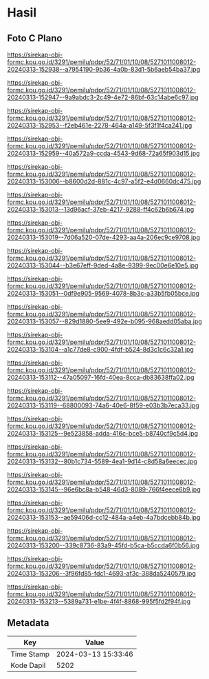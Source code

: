 # Hasil

## Foto C Plano

https://sirekap-obj-formc.kpu.go.id/3291/pemilu/pdpr/52/71/01/10/08/5271011008012-20240313-152938--a7954190-9b36-4a0b-83d1-5b6aeb54ba37.jpg

https://sirekap-obj-formc.kpu.go.id/3291/pemilu/pdpr/52/71/01/10/08/5271011008012-20240313-152947--9a9abdc3-2c49-4e72-86bf-63c14abe6c97.jpg

https://sirekap-obj-formc.kpu.go.id/3291/pemilu/pdpr/52/71/01/10/08/5271011008012-20240313-152953--f2eb461e-2278-464a-a149-5f3f1f4ca241.jpg

https://sirekap-obj-formc.kpu.go.id/3291/pemilu/pdpr/52/71/01/10/08/5271011008012-20240313-152959--40a572a9-ccda-4543-9d68-72a65f903d15.jpg

https://sirekap-obj-formc.kpu.go.id/3291/pemilu/pdpr/52/71/01/10/08/5271011008012-20240313-153006--b8600d2d-881c-4c97-a5f2-e4d0660dc475.jpg

https://sirekap-obj-formc.kpu.go.id/3291/pemilu/pdpr/52/71/01/10/08/5271011008012-20240313-153013--13d96acf-37eb-4217-9288-ff4c62b6b674.jpg

https://sirekap-obj-formc.kpu.go.id/3291/pemilu/pdpr/52/71/01/10/08/5271011008012-20240313-153019--7d06a520-07de-4293-aa4a-206ec9ce9708.jpg

https://sirekap-obj-formc.kpu.go.id/3291/pemilu/pdpr/52/71/01/10/08/5271011008012-20240313-153044--b3e67eff-9ded-4a8e-9399-9ec00e6e10e5.jpg

https://sirekap-obj-formc.kpu.go.id/3291/pemilu/pdpr/52/71/01/10/08/5271011008012-20240313-153051--0df9e905-9569-4078-8b3c-a33b5fb05bce.jpg

https://sirekap-obj-formc.kpu.go.id/3291/pemilu/pdpr/52/71/01/10/08/5271011008012-20240313-153057--829d1880-5ee9-492e-b095-968aedd05aba.jpg

https://sirekap-obj-formc.kpu.go.id/3291/pemilu/pdpr/52/71/01/10/08/5271011008012-20240313-153104--a1c77de8-c900-4fdf-b524-8d3c1c6c32a1.jpg

https://sirekap-obj-formc.kpu.go.id/3291/pemilu/pdpr/52/71/01/10/08/5271011008012-20240313-153112--47a05097-16fd-40ea-8cca-db83638ffa02.jpg

https://sirekap-obj-formc.kpu.go.id/3291/pemilu/pdpr/52/71/01/10/08/5271011008012-20240313-153119--68800093-74a6-40e6-8f59-e03b3b7eca33.jpg

https://sirekap-obj-formc.kpu.go.id/3291/pemilu/pdpr/52/71/01/10/08/5271011008012-20240313-153125--9e523858-adda-416c-bce5-b8740cf9c5d4.jpg

https://sirekap-obj-formc.kpu.go.id/3291/pemilu/pdpr/52/71/01/10/08/5271011008012-20240313-153132--80b1c734-5589-4ea1-9d14-c8d58a6eecec.jpg

https://sirekap-obj-formc.kpu.go.id/3291/pemilu/pdpr/52/71/01/10/08/5271011008012-20240313-153145--96e6bc8a-b548-46d3-8089-766f4eece6b9.jpg

https://sirekap-obj-formc.kpu.go.id/3291/pemilu/pdpr/52/71/01/10/08/5271011008012-20240313-153153--ae59406d-cc12-484a-a4eb-4a7bdcebb84b.jpg

https://sirekap-obj-formc.kpu.go.id/3291/pemilu/pdpr/52/71/01/10/08/5271011008012-20240313-153200--339c8736-83a9-45fd-b5ca-b5ccda6f0b56.jpg

https://sirekap-obj-formc.kpu.go.id/3291/pemilu/pdpr/52/71/01/10/08/5271011008012-20240313-153206--3f96fd85-fdc1-4693-af3c-388da5240579.jpg

https://sirekap-obj-formc.kpu.go.id/3291/pemilu/pdpr/52/71/01/10/08/5271011008012-20240313-153213--5389a731-e1be-4f4f-8868-995f5fd2f94f.jpg


## Metadata

| Key        | Value               |
| ---------- | ------------------- |
| Time Stamp | 2024-03-13 15:33:46 |
| Kode Dapil | 5202                |



